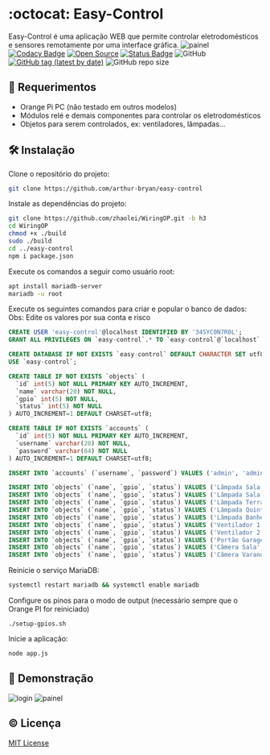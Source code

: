 # :octocat: Easy-Control
Easy-Control é uma aplicação WEB que permite controlar eletrodomésticos e sensores remotamente por uma interface gráfica.
![painel](https://user-images.githubusercontent.com/34891953/134446690-e17e22cd-8eb1-4cf6-b18f-05f9dc213c10.png)
[![Codacy Badge](https://app.codacy.com/project/badge/Grade/a4bfef346f4740bbb66520ae8399ad3f)](https://www.codacy.com/gh/arthur-bryan/easy-control/dashboard?utm_source=github.com&amp;utm_medium=referral&amp;utm_content=arthur-bryan/easy-control&amp;utm_campaign=Badge_Grade)
[![Open Source](https://img.shields.io/badge/-Open%20Source-3066be?logo=Github&logoColor=white&link=https://github.com/arthur-bryan/easy-control)](https://github.com/arthur-bryan/easy-control)
[![Status Badge](   https://img.shields.io/badge/status-development-3066be)](https://github.com/arthur-bryan/easy-control)
![GitHub](https://img.shields.io/github/license/arthur-bryan/easy-control?color=blue)
[![GitHub tag (latest by date)](https://img.shields.io/github/v/tag/arthur-bryan/easy-control)](https://github.com/arthur-bryan/easy-control/tags)
![GitHub repo size](https://img.shields.io/github/repo-size/arthur-bryan/easy-control)

## :page_facing_up: Requerimentos
- Orange Pi PC (não testado em outros modelos)
- Módulos relé e demais componentes para controlar os eletrodomésticos
- Objetos para serem controlados, ex: ventiladores, lâmpadas...

## :hammer_and_wrench: Instalação

Clone o repositório do projeto:

```sh
git clone https://github.com/arthur-bryan/easy-control
```

Instale as dependências do projeto:

```sh
git clone https://github.com/zhaolei/WiringOP.git -b h3
cd WiringOP
chmod +x ./build
sudo ./build
cd ../easy-control
npm i package.json
```

Execute os comandos a seguir como usuário root:

```sh
apt install mariadb-server
mariadb -u root 
```

Execute os seguintes comandos para criar e popular o banco de dados:
Obs: Edite os valores por sua conta e risco

```sql
CREATE USER 'easy-control'@localhost IDENTIFIED BY '34SYC0N7R0L';
GRANT ALL PRIVILEGES ON `easy-control`.* TO `easy-control`@`localhost` IDENTIFIED BY '34SYC0N7R0L';

CREATE DATABASE IF NOT EXISTS `easy-control` DEFAULT CHARACTER SET utf8 COLLATE utf8_general_ci;
USE `easy-control`;

CREATE TABLE IF NOT EXISTS `objects` (
  `id` int(5) NOT NULL PRIMARY KEY AUTO_INCREMENT,
  `name` varchar(20) NOT NULL,
  `gpio` int(5) NOT NULL,
  `status` int(5) NOT NULL
) AUTO_INCREMENT=1 DEFAULT CHARSET=utf8;

CREATE TABLE IF NOT EXISTS `accounts` (
  `id` int(5) NOT NULL PRIMARY KEY AUTO_INCREMENT,
  `username` varchar(20) NOT NULL,
  `password` varchar(64) NOT NULL
) AUTO_INCREMENT=1 DEFAULT CHARSET=utf8;

INSERT INTO `accounts` (`username`, `password`) VALUES ('admin', 'admin@123');

INSERT INTO `objects` (`name`, `gpio`, `status`) VALUES ('Lâmpada Sala 1', 2, 0);
INSERT INTO `objects` (`name`, `gpio`, `status`) VALUES ('Lâmpada Sala 2', 5, 0);
INSERT INTO `objects` (`name`, `gpio`, `status`) VALUES ('Lâmpada Terraço', 7, 0);
INSERT INTO `objects` (`name`, `gpio`, `status`) VALUES ('Lâmpada Quintal', 8, 0);
INSERT INTO `objects` (`name`, `gpio`, `status`) VALUES ('Lâmpada Banheiro', 13, 0);
INSERT INTO `objects` (`name`, `gpio`, `status`) VALUES ('Ventilador 1', 16, 0);
INSERT INTO `objects` (`name`, `gpio`, `status`) VALUES ('Ventilador 2', 19, 0);
INSERT INTO `objects` (`name`, `gpio`, `status`) VALUES ('Portão Garagem', 20, 0);
INSERT INTO `objects` (`name`, `gpio`, `status`) VALUES ('Câmera Sala', 22, 0);
INSERT INTO `objects` (`name`, `gpio`, `status`) VALUES ('Câmera Varanda', 23, 0);
```

Reinicie o serviço MariaDB:

```sh
systemctl restart mariadb && systemctl enable mariadb
```

Configure os pinos para o modo de output (necessário sempre que o Orange PI for reiniciado)

```
./setup-gpios.sh
```

Inicie a aplicação:

```sh
node app.js
```

## :movie_camera: Demonstração
![login](https://user-images.githubusercontent.com/34891953/134446683-042b659e-c96c-46be-bfcd-a3c11b27bbc1.png)
![painel](https://user-images.githubusercontent.com/34891953/134446690-e17e22cd-8eb1-4cf6-b18f-05f9dc213c10.png)

## :copyright: Licença
[MIT License](https://github.com/arthur-bryan/easy-control/blob/master/LICENSE.md)
